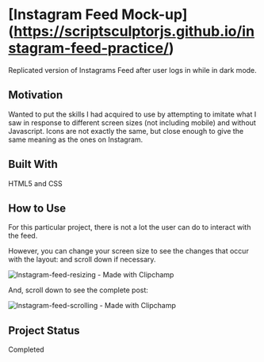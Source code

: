 # [Instagram Feed Mock-up] (https://scriptsculptorjs.github.io/instagram-feed-practice/)
Replicated version of Instagrams Feed after user logs in while in dark mode.

## Motivation
Wanted to put the skills I had acquired to use by attempting to imitate what I saw in response to different screen sizes (not including mobile) and without Javascript. Icons are not exactly the same, but close enough to give the same meaning as the ones on Instagram.

## Built With
HTML5 and CSS

## How to Use
For this particular project, there is not a lot the user can do to interact with the feed.

However, you can change your screen size to see the changes that occur with the layout: and scroll down if necessary.

![Instagram-feed-resizing - Made with Clipchamp](https://github.com/user-attachments/assets/76ec625a-366e-49b0-a15f-bc25a8b036f9)

And, scroll down to see the complete post:

![Instagram-feed-scrolling - Made with Clipchamp](https://github.com/user-attachments/assets/13392bb4-6bfa-4b9f-a3e7-136c176e26b2)

## Project Status
Completed